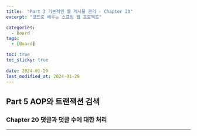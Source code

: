 ```yaml
---
title:  "Part 3 기본적인 웹 게시물 관리 - Chapter 20"
excerpt: "코드로 배우는 스프링 웹 프로젝트"

categories:
  - Board
tags:
  - [Board]

toc: true
toc_sticky: true
 
date: 2024-01-29
last_modified_at: 2024-01-29
---
```


## Part 5 AOP와 트랜잭션 검색

### Chapter 20 댓글과 댓글 수에 대한 처리
---
